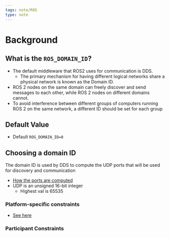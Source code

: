 ```yaml
---
tags: note/ROS
type: note
---
```

# Background
## What is the `ROS_DOMAIN_ID`?
- The default middleware that ROS2 uses for communication is DDS.
	- The primary mechanism for having different logical networks share a physical network is known as the Domain ID. 
- ROS 2 nodes on the same domain can freely discover and send messages to each other, while ROS 2 nodes on different domains cannot.
- To avoid interference between different groups of computers running ROS 2 on the same network, a different ID should be set for each group
## Default Value
- Default `ROS_DOMAIN_ID=0`

## Choosing a domain ID
The domain ID is used by DDS to compute the UDP ports that will be used for discovery and communication
- [How the ports are computed](https://community.rti.com/content/forum-topic/statically-configure-firewall-let-omg-dds-traffic-through)
- UDP is an unsigned 16-bit integer
	- Highest val is 65535

### Platform-specific constraints
- [See here](https://docs.ros.org/en/foxy/Concepts/About-Domain-ID.html#platform-specific-constraints)
### Participant Constraints